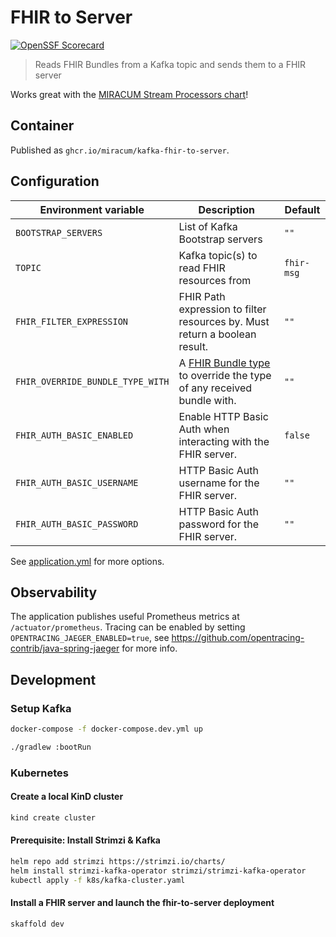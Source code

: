 # FHIR to Server

[![OpenSSF Scorecard](https://api.securityscorecards.dev/projects/github.com/miracum/kafka-fhir-to-server/badge)](https://api.securityscorecards.dev/projects/github.com/miracum/kafka-fhir-to-server)

> Reads FHIR Bundles from a Kafka topic and sends them to a FHIR server

Works great with the [MIRACUM Stream Processors chart](https://github.com/miracum/charts/tree/master/charts/stream-processors)!

## Container

Published as `ghcr.io/miracum/kafka-fhir-to-server`.

## Configuration

| Environment variable             | Description                                                                                                                | Default    |
| -------------------------------- | -------------------------------------------------------------------------------------------------------------------------- | ---------- |
| `BOOTSTRAP_SERVERS`              | List of Kafka Bootstrap servers                                                                                            | `""`       |
| `TOPIC`                          | Kafka topic(s) to read FHIR resources from                                                                                 | `fhir-msg` |
| `FHIR_FILTER_EXPRESSION`         | FHIR Path expression to filter resources by. Must return a boolean result.                                                 | `""`       |
| `FHIR_OVERRIDE_BUNDLE_TYPE_WITH` | A [FHIR Bundle type](https://www.hl7.org/fhir/valueset-bundle-type.html) to override the type of any received bundle with. | `""`       |
| `FHIR_AUTH_BASIC_ENABLED`        | Enable HTTP Basic Auth when interacting with the FHIR server.                                                              | `false`    |
| `FHIR_AUTH_BASIC_USERNAME`       | HTTP Basic Auth username for the FHIR server.                                                                              | `""`       |
| `FHIR_AUTH_BASIC_PASSWORD`       | HTTP Basic Auth password for the FHIR server.                                                                              | `""`       |

See [application.yml](src/main/resources/application.yml) for more options.

## Observability

The application publishes useful Prometheus metrics at `/actuator/prometheus`. Tracing can be enabled by setting
`OPENTRACING_JAEGER_ENABLED=true`, see <https://github.com/opentracing-contrib/java-spring-jaeger> for more info.

## Development

### Setup Kafka

```sh
docker-compose -f docker-compose.dev.yml up
```

```sh
./gradlew :bootRun
```

### Kubernetes

#### Create a local KinD cluster

```sh
kind create cluster
```

#### Prerequisite: Install Strimzi & Kafka

```sh
helm repo add strimzi https://strimzi.io/charts/
helm install strimzi-kafka-operator strimzi/strimzi-kafka-operator
kubectl apply -f k8s/kafka-cluster.yaml
```

#### Install a FHIR server and launch the fhir-to-server deployment

```sh
skaffold dev
```
